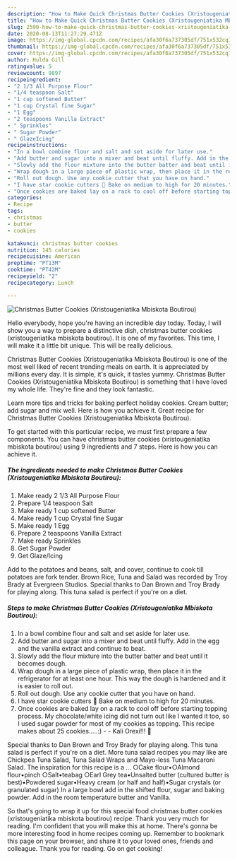 ```yaml
---
description: "How to Make Quick Christmas Butter Cookies (Xristougeniatika Mbiskota Boutirou)"
title: "How to Make Quick Christmas Butter Cookies (Xristougeniatika Mbiskota Boutirou)"
slug: 2590-how-to-make-quick-christmas-butter-cookies-xristougeniatika-mbiskota-boutirou
date: 2020-08-13T11:27:29.471Z
image: https://img-global.cpcdn.com/recipes/afa30f6a737305df/751x532cq70/christmas-butter-cookies-xristougeniatika-mbiskota-boutirou-recipe-main-photo.jpg
thumbnail: https://img-global.cpcdn.com/recipes/afa30f6a737305df/751x532cq70/christmas-butter-cookies-xristougeniatika-mbiskota-boutirou-recipe-main-photo.jpg
cover: https://img-global.cpcdn.com/recipes/afa30f6a737305df/751x532cq70/christmas-butter-cookies-xristougeniatika-mbiskota-boutirou-recipe-main-photo.jpg
author: Hulda Gill
ratingvalue: 5
reviewcount: 9897
recipeingredient:
- "2 1/3 All Purpose Flour"
- "1/4 teaspoon Salt"
- "1 cup softened Butter"
- "1 cup Crystal fine Sugar"
- "1 Egg"
- "2 teaspoons Vanilla Extract"
- " Sprinkles"
- " Sugar Powder"
- " GlazeIcing"
recipeinstructions:
- "In a bowl combine flour and salt and set aside for later use."
- "Add butter and sugar into a mixer and beat until fluffy. Add in the egg and the vanilla extract and continue to beat."
- "Slowly add the flour mixture into the butter batter and beat until it becomes dough."
- "Wrap dough in a large piece of plastic wrap, then place it in the refrigerator for at least one hour. This way the dough is hardened and it is easier to roll out."
- "Roll out dough. Use any cookie cutter that you have on hand."
- "I have star cookie cutters 🙂 Bake on medium to high for 20 minutes."
- "Once cookies are baked lay on a rack to cool off before starting topping process. My chocolate/white icing did not turn out like I wanted it too, so I used sugar powder for most of my cookies as topping. This recipe makes about 25 cookies…..:)  Kali Orexi!!! 🙂"
categories:
- Recipe
tags:
- christmas
- butter
- cookies

katakunci: christmas butter cookies 
nutrition: 145 calories
recipecuisine: American
preptime: "PT13M"
cooktime: "PT42M"
recipeyield: "2"
recipecategory: Lunch

---
```



![Christmas Butter Cookies (Xristougeniatika Mbiskota Boutirou)](https://img-global.cpcdn.com/recipes/afa30f6a737305df/751x532cq70/christmas-butter-cookies-xristougeniatika-mbiskota-boutirou-recipe-main-photo.jpg)

Hello everybody, hope you're having an incredible day today. Today, I will show you a way to prepare a distinctive dish, christmas butter cookies (xristougeniatika mbiskota boutirou). It is one of my favorites. This time, I will make it a little bit unique. This will be really delicious.

Christmas Butter Cookies (Xristougeniatika Mbiskota Boutirou) is one of the most well liked of recent trending meals on earth. It is appreciated by millions every day. It is simple, it's quick, it tastes yummy. Christmas Butter Cookies (Xristougeniatika Mbiskota Boutirou) is something that I have loved my whole life. They're fine and they look fantastic.

Learn more tips and tricks for baking perfect holiday cookies. Cream butter; add sugar and mix well. Here is how you achieve it. Great recipe for Christmas Butter Cookies (Xristougeniatika Mbiskota Boutirou).


To get started with this particular recipe, we must first prepare a few components. You can have christmas butter cookies (xristougeniatika mbiskota boutirou) using 9 ingredients and 7 steps. Here is how you can achieve it.

<!--inarticleads1-->

##### The ingredients needed to make Christmas Butter Cookies (Xristougeniatika Mbiskota Boutirou):

1. Make ready 2 1/3 All Purpose Flour
1. Prepare 1/4 teaspoon Salt
1. Make ready 1 cup softened Butter
1. Make ready 1 cup Crystal fine Sugar
1. Make ready 1 Egg
1. Prepare 2 teaspoons Vanilla Extract
1. Make ready  Sprinkles
1. Get  Sugar Powder
1. Get  Glaze/Icing


Add to the potatoes and beans, salt, and cover, continue to cook till potatoes are fork tender. Brown Rice, Tuna and Salad was recorded by Troy Brady at Evergreen Studios. Special thanks to Dan Brown and Troy Brady for playing along. This tuna salad is perfect if you&#39;re on a diet. 

<!--inarticleads2-->

##### Steps to make Christmas Butter Cookies (Xristougeniatika Mbiskota Boutirou):

1. In a bowl combine flour and salt and set aside for later use.
1. Add butter and sugar into a mixer and beat until fluffy. Add in the egg and the vanilla extract and continue to beat.
1. Slowly add the flour mixture into the butter batter and beat until it becomes dough.
1. Wrap dough in a large piece of plastic wrap, then place it in the refrigerator for at least one hour. This way the dough is hardened and it is easier to roll out.
1. Roll out dough. Use any cookie cutter that you have on hand.
1. I have star cookie cutters 🙂 Bake on medium to high for 20 minutes.
1. Once cookies are baked lay on a rack to cool off before starting topping process. My chocolate/white icing did not turn out like I wanted it too, so I used sugar powder for most of my cookies as topping. This recipe makes about 25 cookies…..:) -  - Kali Orexi!!! 🙂


Special thanks to Dan Brown and Troy Brady for playing along. This tuna salad is perfect if you&#39;re on a diet. More tuna salad recipes you may like are Chickpea Tuna Salad, Tuna Salad Wraps and Mayo-less Tuna Macaroni Salad. The inspiration for this recipe is a … ○Cake flour•○Almond flour•pinch ○Salt•teabag ○Earl Grey tea•Unsalted butter (cultured butter is best)•Powdered sugar•Heavy cream (or half and half)•Sugar crystals (or granulated sugar) In a large bowl add in the shifted flour, sugar and baking powder. Add in the room temperature butter and Vanilla. 

So that's going to wrap it up for this special food christmas butter cookies (xristougeniatika mbiskota boutirou) recipe. Thank you very much for reading. I'm confident that you will make this at home. There's gonna be more interesting food in home recipes coming up. Remember to bookmark this page on your browser, and share it to your loved ones, friends and colleague. Thank you for reading. Go on get cooking!
